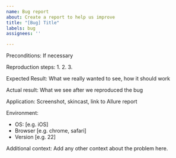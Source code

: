 ```yaml
---
name: Bug report
about: Create a report to help us improve
title: "[Bug] Title"
labels: bug
assignees: ''

---
```


Preconditions: If necessary

Reproduction steps:
1.
2.
3.

Expected Result:
What we really wanted to see, how it should work

Actual result:
What we see after we reproduced the bug

Application:
Screenshot, skincast, link to Allure report

Environment:
 - OS: [e.g. iOS]
 - Browser [e.g. chrome, safari]
 - Version [e.g. 22]

Additional context: Add any other context about the problem here.
